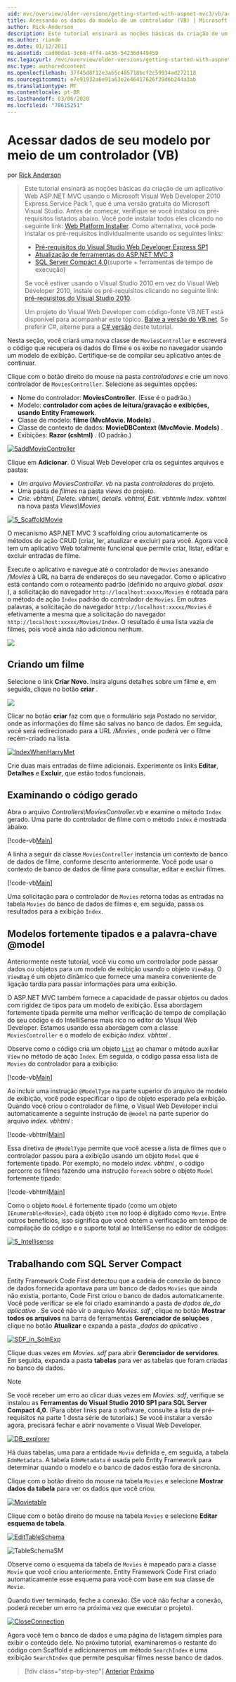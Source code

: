 ```yaml
---
uid: mvc/overview/older-versions/getting-started-with-aspnet-mvc3/vb/accessing-your-models-data-from-a-controller
title: Acessando os dados do modelo de um controlador (VB) | Microsoft Docs
author: Rick-Anderson
description: Este tutorial ensinará as noções básicas da criação de um aplicativo Web ASP.NET MVC usando o Microsoft Visual Web Developer 2010 Express Service Pack 1, que é...
ms.author: riande
ms.date: 01/12/2011
ms.assetid: cad00de1-3c68-4ff4-a436-54236d449459
msc.legacyurl: /mvc/overview/older-versions/getting-started-with-aspnet-mvc3/vb/accessing-your-models-data-from-a-controller
msc.type: authoredcontent
ms.openlocfilehash: 37f45d8f12e3ab5c485718bcf2c59934ad272118
ms.sourcegitcommit: e7e91932a6e91a63e2e46417626f39d6b244a3ab
ms.translationtype: MT
ms.contentlocale: pt-BR
ms.lasthandoff: 03/06/2020
ms.locfileid: "78615251"
---
```

# <a name="accessing-your-models-data-from-a-controller-vb"></a>Acessar dados de seu modelo por meio de um controlador (VB)

por [Rick Anderson](https://twitter.com/RickAndMSFT)

> Este tutorial ensinará as noções básicas da criação de um aplicativo Web ASP.NET MVC usando o Microsoft Visual Web Developer 2010 Express Service Pack 1, que é uma versão gratuita do Microsoft Visual Studio. Antes de começar, verifique se você instalou os pré-requisitos listados abaixo. Você pode instalar todos eles clicando no seguinte link: [Web Platform Installer](https://www.microsoft.com/web/gallery/install.aspx?appid=VWD2010SP1Pack). Como alternativa, você pode instalar os pré-requisitos individualmente usando os seguintes links:
> 
> - [Pré-requisitos do Visual Studio Web Developer Express SP1](https://www.microsoft.com/web/gallery/install.aspx?appid=VWD2010SP1Pack)
> - [Atualização de ferramentas do ASP.NET MVC 3](https://www.microsoft.com/web/gallery/install.aspx?appsxml=&amp;appid=MVC3)
> - [SQL Server Compact 4,0](https://www.microsoft.com/web/gallery/install.aspx?appid=SQLCE;SQLCEVSTools_4_0)(suporte + ferramentas de tempo de execução)
> 
> Se você estiver usando o Visual Studio 2010 em vez do Visual Web Developer 2010, instale os pré-requisitos clicando no seguinte link: [pré-requisitos do Visual Studio 2010](https://www.microsoft.com/web/gallery/install.aspx?appsxml=&amp;appid=VS2010SP1Pack).
> 
> Um projeto do Visual Web Developer com código-fonte VB.NET está disponível para acompanhar este tópico. [Baixe a versão do VB.net](https://code.msdn.microsoft.com/Introduction-to-MVC-3-10d1b098). Se preferir C#, alterne para a [ C# versão](../cs/accessing-your-models-data-from-a-controller.md) deste tutorial.

Nesta seção, você criará uma nova classe de `MoviesController` e escreverá o código que recupera os dados do filme e os exibe no navegador usando um modelo de exibição. Certifique-se de compilar seu aplicativo antes de continuar.

Clique com o botão direito do mouse na pasta *controladores* e crie um novo controlador de `MoviesController`. Selecione as seguintes opções:

- Nome do controlador: **MoviesController**. (Esse é o padrão.)
- Modelo: **controlador com ações de leitura/gravação e exibições, usando Entity Framework**.
- Classe de modelo: **filme (MvcMovie. Models)** .
- Classe de contexto de dados: **MovieDBContext (MvcMovie. Models)** .
- Exibições: **Razor (cshtml)** . (O padrão.)

[![5addMovieController](accessing-your-models-data-from-a-controller/_static/image2.png)](accessing-your-models-data-from-a-controller/_static/image1.png)

Clique em **Adicionar**. O Visual Web Developer cria os seguintes arquivos e pastas:

- *Um arquivo MoviesController. vb* na pasta *controladores* do projeto.
- Uma pasta de *filmes* na pasta *views* do projeto.
- *Crie. vbhtml, Delete. vbhtml, details. vbhtml, Edit. vbhtml*e *index. vbhtml* na nova pasta *Views\Movies*

[![5_ScaffoldMovie](accessing-your-models-data-from-a-controller/_static/image4.png)](accessing-your-models-data-from-a-controller/_static/image3.png)

O mecanismo ASP.NET MVC 3 scaffolding criou automaticamente os métodos de ação CRUD (criar, ler, atualizar e excluir) para você. Agora você tem um aplicativo Web totalmente funcional que permite criar, listar, editar e excluir entradas de filme.

Execute o aplicativo e navegue até o controlador de `Movies` anexando */Movies* à URL na barra de endereços do seu navegador. Como o aplicativo está contando com o roteamento padrão (definido no arquivo *global. asax* ), a solicitação do navegador `http://localhost:xxxxx/Movies` é roteada para o método de ação `Index` padrão do controlador de `Movies`. Em outras palavras, a solicitação do navegador `http://localhost:xxxxx/Movies` é efetivamente a mesma que a solicitação do navegador `http://localhost:xxxxx/Movies/Index`. O resultado é uma lista vazia de filmes, pois você ainda não adicionou nenhum.

![](accessing-your-models-data-from-a-controller/_static/image5.png)

## <a name="creating-a-movie"></a>Criando um filme

Selecione o link **Criar Novo**. Insira alguns detalhes sobre um filme e, em seguida, clique no botão **criar** .

![](accessing-your-models-data-from-a-controller/_static/image6.png)

Clicar no botão **criar** faz com que o formulário seja Postado no servidor, onde as informações do filme são salvas no banco de dados. Em seguida, você será redirecionado para a URL */Movies* , onde poderá ver o filme recém-criado na lista.

[![IndexWhenHarryMet](accessing-your-models-data-from-a-controller/_static/image8.png)](accessing-your-models-data-from-a-controller/_static/image7.png)

Crie duas mais entradas de filme adicionais. Experimente os links **Editar**, **Detalhes** e **Excluir**, que estão todos funcionais.

## <a name="examining-the-generated-code"></a>Examinando o código gerado

Abra o arquivo *Controllers\MoviesController.vb* e examine o método `Index` gerado. Uma parte do controlador de filme com o método `Index` é mostrada abaixo.

[!code-vb[Main](accessing-your-models-data-from-a-controller/samples/sample1.vb)]

A linha a seguir da classe `MoviesController` instancia um contexto de banco de dados de filme, conforme descrito anteriormente. Você pode usar o contexto de banco de dados de filme para consultar, editar e excluir filmes.

[!code-vb[Main](accessing-your-models-data-from-a-controller/samples/sample2.vb)]

Uma solicitação para o controlador de `Movies` retorna todas as entradas na tabela `Movies` do banco de dados de filmes e, em seguida, passa os resultados para a exibição `Index`.

## <a name="strongly-typed-models-and-the-model-keyword"></a>Modelos fortemente tipados e a palavra-chave @model

Anteriormente neste tutorial, você viu como um controlador pode passar dados ou objetos para um modelo de exibição usando o objeto `ViewBag`. O `ViewBag` é um objeto dinâmico que fornece uma maneira conveniente de ligação tardia para passar informações para uma exibição.

O ASP.NET MVC também fornece a capacidade de passar objetos ou dados com rigidez de tipos para um modelo de exibição. Essa abordagem fortemente tipada permite uma melhor verificação de tempo de compilação do seu código e do IntelliSense mais rico no editor do Visual Web Developer. Estamos usando essa abordagem com a classe `MoviesController` e o modelo de exibição *index. vbhtml* .

Observe como o código cria um objeto [`List`](https://msdn.microsoft.com/library/6sh2ey19.aspx) ao chamar o método auxiliar `View` no método de ação `Index`. Em seguida, o código passa essa lista de `Movies` do controlador para a exibição:

[!code-vb[Main](accessing-your-models-data-from-a-controller/samples/sample3.vb)]

Ao incluir uma instrução `@ModelType` na parte superior do arquivo de modelo de exibição, você pode especificar o tipo de objeto esperado pela exibição. Quando você criou o controlador de filme, o Visual Web Developer inclui automaticamente a seguinte instrução de `@model` na parte superior do arquivo *index. vbhtml* :

[!code-vbhtml[Main](accessing-your-models-data-from-a-controller/samples/sample4.vbhtml)]

Essa diretiva de `@ModelType` permite que você acesse a lista de filmes que o controlador passou para a exibição usando um objeto `Model` que é fortemente tipado. Por exemplo, no modelo *index. vbhtml* , o código percorre os filmes fazendo uma instrução `foreach` sobre o objeto `Model` fortemente tipado:

[!code-vbhtml[Main](accessing-your-models-data-from-a-controller/samples/sample5.vbhtml)]

Como o objeto `Model` é fortemente tipado (como um objeto `IEnumerable<Movie>`), cada objeto `item` no loop é digitado como `Movie`. Entre outros benefícios, isso significa que você obtém a verificação em tempo de compilação do código e o suporte total ao IntelliSense no editor de códigos:

[![5_Intellisense](accessing-your-models-data-from-a-controller/_static/image10.png)](accessing-your-models-data-from-a-controller/_static/image9.png)

## <a name="working-with-sql-server-compact"></a>Trabalhando com SQL Server Compact

Entity Framework Code First detectou que a cadeia de conexão do banco de dados fornecida apontava para um banco de dados `Movies` que ainda não existia, portanto, Code First criou o banco de dados automaticamente. Você pode verificar se ele foi criado examinando a pasta de *dados de\_do aplicativo* . Se você não vir o arquivo *Movies. sdf* , clique no botão **Mostrar todos os arquivos** na barra de ferramentas **Gerenciador de soluções** , clique no botão **Atualizar** e expanda a pasta *\_dados do aplicativo* .

[![SDF_in_SolnExp](accessing-your-models-data-from-a-controller/_static/image12.png)](accessing-your-models-data-from-a-controller/_static/image11.png)

Clique duas vezes em *Movies. sdf* para abrir **Gerenciador de servidores**. Em seguida, expanda a pasta **tabelas** para ver as tabelas que foram criadas no banco de dados.

> [!NOTE]
> Se você receber um erro ao clicar duas vezes em *Movies. sdf*, verifique se instalou as **Ferramentas do Visual Studio 2010 SP1 para SQL Server Compact 4,0**. (Para obter links para o software, consulte a lista de pré-requisitos na parte 1 desta série de tutoriais.) Se você instalar a versão agora, precisará fechar e abrir novamente o Visual Web Developer.

[![DB_explorer](accessing-your-models-data-from-a-controller/_static/image14.png)](accessing-your-models-data-from-a-controller/_static/image13.png)

Há duas tabelas, uma para a entidade `Movie` definida e, em seguida, a tabela `EdmMetadata`. A tabela `EdmMetadata` é usada pelo Entity Framework para determinar quando o modelo e o banco de dados estão fora de sincronia.

Clique com o botão direito do mouse na tabela `Movies` e selecione **Mostrar dados da tabela** para ver os dados que você criou.

[![Movietable](accessing-your-models-data-from-a-controller/_static/image16.png)](accessing-your-models-data-from-a-controller/_static/image15.png)

Clique com o botão direito do mouse na tabela `Movies` e selecione **Editar esquema de tabela**.

[![EditTableSchema](accessing-your-models-data-from-a-controller/_static/image18.png)](accessing-your-models-data-from-a-controller/_static/image17.png)

![TableSchemaSM](accessing-your-models-data-from-a-controller/_static/image19.png)

Observe como o esquema da tabela de `Movies` é mapeado para a classe `Movie` que você criou anteriormente. Entity Framework Code First criado automaticamente esse esquema para você com base em sua classe de `Movie`.

Quando tiver terminado, feche a conexão. (Se você não fechar a conexão, poderá receber um erro na próxima vez que executar o projeto).

[![CloseConnection](accessing-your-models-data-from-a-controller/_static/image21.png)](accessing-your-models-data-from-a-controller/_static/image20.png)

Agora você tem o banco de dados e uma página de listagem simples para exibir o conteúdo dele. No próximo tutorial, examinaremos o restante do código com Scaffold e adicionaremos um método `SearchIndex` e uma exibição `SearchIndex` que permite pesquisar filmes nesse banco de dados.

> [!div class="step-by-step"]
> [Anterior](adding-a-model.md)
> [Próximo](examining-the-edit-methods-and-edit-view.md)

